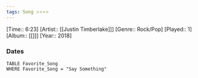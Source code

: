 ```yaml
---
tags: Song ⭐⭐⭐⭐ 
---
```

[Time:: 6:23]
[Artist:: [[Justin Timberlake]]]
[Genre:: Rock/Pop]
[Played:: 1]
[Album:: [[]]]
[Year:: 2018]
### Dates
````dataview
TABLE Favorite_Song
WHERE Favorite_Song = "Say Something"
````